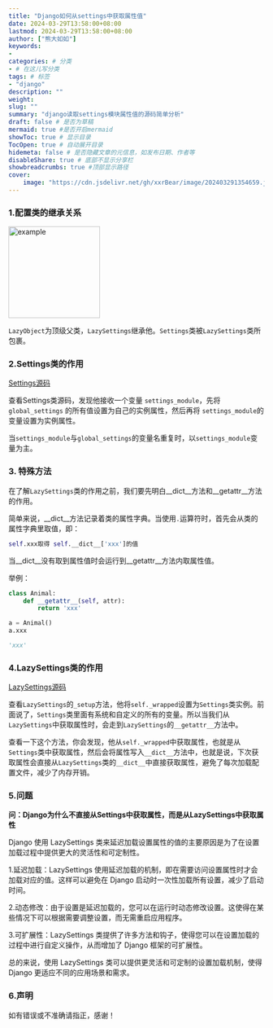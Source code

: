 ```yaml
---
title: "Django如何从settings中获取属性值"
date: 2024-03-29T13:58:00+08:00
lastmod: 2024-03-29T13:58:00+08:00
author: ["熊大如如"]
keywords: 
- 
categories: # 分类
- # 在这儿写分类
tags: # 标签
- "django"
description: ""
weight:
slug: ""
summary: "django读取settings模块属性值的源码简单分析"
draft: false # 是否为草稿
mermaid: true #是否开启mermaid
showToc: true # 显示目录
TocOpen: true # 自动展开目录
hidemeta: false # 是否隐藏文章的元信息，如发布日期、作者等
disableShare: true # 底部不显示分享栏
showbreadcrumbs: true #顶部显示路径
cover:
    image: "https://cdn.jsdelivr.net/gh/xxrBear/image/202403291354659.jpg"  # 文章的图片
---
```


### 1.配置类的继承关系
<div style="text-alient: center">
<img src="https://cdn.jsdelivr.net/gh/xxrBear/image/202403291342737.png" alt="example" style="width: 180px; height: auto;">
</div>

`LazyObject`为顶级父类，`LazySettings`继承他。`Settings`类被`LazySettings`类所包裹。

### 2.Settings类的作用
[Settings源码](https://github.com/xxrBear/django-chinese-annotation/blob/master/django/conf/__init__.py)

查看Settings类源码，发现他接收一个变量 `settings_module`，先将 `global_settings` 的所有值设置为自己的实例属性，然后再将 `settings_module`的变量设置为实例属性。

当`settings_module`与`global_settings`的变量名重复时，以`settings_module`变量为主。

### 3. 特殊方法
在了解`LazySettings`类的作用之前，我们要先明白__dict__方法和__getattr__方法的作用。

简单来说，__dict__方法记录着类的属性字典。当使用`.`运算符时，首先会从类的属性字典里取值，即：

```python
self.xxx取得 self.__dict__['xxx']的值
```

当__dict__没有取到属性值时会运行到__getattr__方法内取属性值。

举例：
```python
class Animal:
    def __getattr__(self, attr):
        return 'xxx'

a = Animal()
a.xxx

'xxx'
```

### 4.LazySettings类的作用
[LazySettings源码](https://github.com/xxrBear/django-chinese-annotation/blob/master/django/conf/__init__.py)

查看`LazySettings`的`_setup`方法，他将`self._wrapped`设置为`Settings`类实例。前面说了，`Settings`类里面有系统和自定义的所有的变量。所以当我们从`LazySettings`中获取属性时，会走到`LazySettings`的`__getattr__`方法中。

查看一下这个方法，你会发现，他从`self._wrapped`中获取属性，也就是从`Settings`类中获取属性，然后会将属性写入`__dict__`方法中，也就是说，下次获取属性会直接从`LazySettings`类的`__dict__`中直接获取属性，避免了每次加载配置文件，减少了内存开销。

### 5.问题

**问：Django为什么不直接从Settings中获取属性，而是从LazySettings中获取属性**

Django 使用 LazySettings 类来延迟加载设置属性的值的主要原因是为了在设置加载过程中提供更大的灵活性和可定制性。

1.延迟加载：LazySettings 使用延迟加载的机制，即在需要访问设置属性时才会加载对应的值。这样可以避免在 Django 启动时一次性加载所有设置，减少了启动时间。

2.动态修改：由于设置是延迟加载的，您可以在运行时动态修改设置。这使得在某些情况下可以根据需要调整设置，而无需重启应用程序。

3.可扩展性：LazySettings 类提供了许多方法和钩子，使得您可以在设置加载的过程中进行自定义操作，从而增加了 Django 框架的可扩展性。

总的来说，使用 LazySettings 类可以提供更灵活和可定制的设置加载机制，使得 Django 更适应不同的应用场景和需求。

### 6.声明
如有错误或不准确请指正，感谢！

